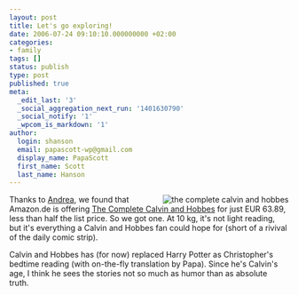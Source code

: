 ```yaml
---
layout: post
title: Let's go exploring!
date: 2006-07-24 09:10:10.000000000 +02:00
categories:
- family
tags: []
status: publish
type: post
published: true
meta:
  _edit_last: '3'
  _social_aggregation_next_run: '1401630790'
  _social_notify: '1'
  _wpcom_is_markdown: '1'
author:
  login: shanson
  email: papascott-wp@gmail.com
  display_name: PapaScott
  first_name: Scott
  last_name: Hanson
---
```

<p><a href="http://www.amazon.de/gp/product/0740748475"><img src="http://www.papascott.de/wordpress/wp-content/uploads/2006/07/the_complete_calvin_and_hobbes.jpg" alt="the complete calvin and hobbes" align="right" border="0" /></a> Thanks to <a href="http://serendipita.org/2006/07/20/theres-treasure-everywhere/">Andrea</a>, we found that Amazon.de is offering <a href="http://www.amazon.de/gp/product/0740748475">The Complete Calvin and Hobbes</a> for just EUR 63.89, less than half the list price. So we got one. At 10 kg, it's not light reading, but it's everything a Calvin and Hobbes fan could hope for (short of a rivival of the daily comic strip).</p>
<p>Calvin and Hobbes has (for now) replaced Harry Potter as Christopher's bedtime reading (with on-the-fly translation by Papa). Since he's Calvin's age, I think he sees the stories not so much as humor than as absolute truth.</p>
